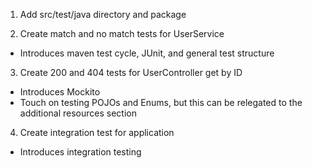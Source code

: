 1. Add src/test/java directory and package

2. Create match and no match tests for UserService
- Introduces maven test cycle, JUnit, and general test structure

3. Create 200 and 404 tests for UserController get by ID
- Introduces Mockito
- Touch on testing POJOs and Enums, but this can be relegated to the additional resources section

4. Create integration test for application
- Introduces integration testing
